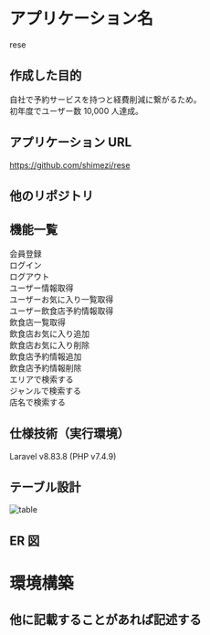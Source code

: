 # アプリケーション名

rese

## 作成した目的

自社で予約サービスを持つと経費削減に繋がるため。<br>
初年度でユーザー数 10,000 人達成。<br>

## アプリケーション URL

https://github.com/shimezi/rese<br>

## 他のリポジトリ<br>

## 機能一覧

会員登録<br>
ログイン<br>
ログアウト<br>
ユーザー情報取得<br>
ユーザーお気に入り一覧取得<br>
ユーザー飲食店予約情報取得<br>
飲食店一覧取得<br>
飲食店お気に入り追加<br>
飲食店お気に入り削除<br>
飲食店予約情報追加<br>
飲食店予約情報削除<br>
エリアで検索する<br>
ジャンルで検索する<br>
店名で検索する<br>

## 仕様技術（実行環境）

Laravel v8.83.8 (PHP v7.4.9)<br>

## テーブル設計

![table](https://github.com/shimezi/rese/assets/108146547/a8c282c2-9151-44fe-a7b0-158259bdf0d5)

## ER 図

# 環境構築

## 他に記載することがあれば記述する
